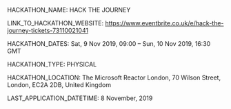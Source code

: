 HACKATHON_NAME: HACK THE JOURNEY

LINK_TO_HACKATHON_WEBSITE: https://www.eventbrite.co.uk/e/hack-the-journey-tickets-73110021041

HACKATHON_DATES: Sat, 9 Nov 2019, 09:00 – Sun, 10 Nov 2019, 16:30 GMT

HACKATHON_TYPE: PHYSICAL

HACKATHON_LOCATION: The Microsoft Reactor London, 70 Wilson Street, London, EC2A 2DB, United Kingdom

LAST_APPLICATION_DATETIME: 8 November, 2019
